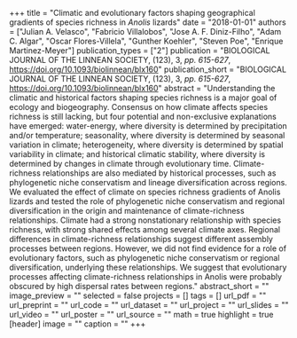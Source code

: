 +++
title = "Climatic and evolutionary factors shaping geographical gradients of
   species richness in <i>Anolis</i> lizards"
date = "2018-01-01"
authors = ["Julian A. Velasco", "Fabricio Villalobos", "Jose A. F. Diniz-Filho", "Adam C. Algar", "Oscar Flores-Villela", "Gunther Koehler", "Steven Poe", "Enrique Martinez-Meyer"]
publication_types = ["2"]
publication = "BIOLOGICAL JOURNAL OF THE LINNEAN SOCIETY, (123), 3, _pp. 615-627_, https://doi.org/10.1093/biolinnean/blx160"
publication_short = "BIOLOGICAL JOURNAL OF THE LINNEAN SOCIETY, (123), 3, _pp. 615-627_, https://doi.org/10.1093/biolinnean/blx160"
abstract = "Understanding the climatic and historical factors shaping species
   richness is a major goal of ecology and biogeography. Consensus on how
   climate affects species richness is still lacking, but four potential
   and non-exclusive explanations have emerged: water-energy, where
   diversity is determined by precipitation and/or temperature;
   seasonality, where diversity is determined by seasonal variation in
   climate; heterogeneity, where diversity is determined by spatial
   variability in climate; and historical climatic stability, where
   diversity is determined by changes in climate through evolutionary time.
   Climate-richness relationships are also mediated by historical
   processes, such as phylogenetic niche conservatism and lineage
   diversification across regions. We evaluated the effect of climate on
   species richness gradients of Anolis lizards and tested the role of
   phylogenetic niche conservatism and regional diversification in the
   origin and maintenance of climate-richness relationships. Climate had a
   strong nonstationary relationship with species richness, with strong
   shared effects among several climate axes. Regional differences in
   climate-richness relationships suggest different assembly processes
   between regions. However, we did not find evidence for a role of
   evolutionary factors, such as phylogenetic niche conservatism or
   regional diversification, underlying these relationships. We suggest
   that evolutionary processes affecting climate-richness relationships in
   Anolis were probably obscured by high dispersal rates between regions."
abstract_short = ""
image_preview = ""
selected = false
projects = []
tags = []
url_pdf = ""
url_preprint = ""
url_code = ""
url_dataset = ""
url_project = ""
url_slides = ""
url_video = ""
url_poster = ""
url_source = ""
math = true
highlight = true
[header]
image = ""
caption = ""
+++
